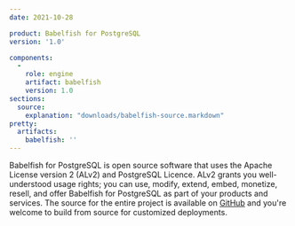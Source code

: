 ```yaml
---
date: 2021-10-28

product: Babelfish for PostgreSQL
version: '1.0'

components:
  -
    role: engine
    artifact: babelfish
    version: 1.0
sections:
  source:
    explanation: "downloads/babelfish-source.markdown"
pretty:
  artifacts:
    babelfish: ''
---
```

Babelfish for PostgreSQL is open source software that uses the Apache License version 2 (ALv2) and PostgreSQL Licence. ALv2 grants you well-understood usage rights; you can use, modify, extend, embed, monetize, resell, and offer Babelfish for PostgreSQL as part of your products and services. The source for the entire project is available on [GitHub](https://github.com/babelfish-for-postgresql) and you're welcome to build from source for customized deployments. 